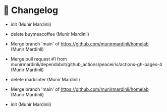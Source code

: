 # 📄 Changelog

- init (Munir Mardinli)

- delete buymeacoffee (Munir Mardinli)

- Merge branch 'main' of https://github.com/munirmardinli/homelab (Munir Mardinli)

- Merge pull request #1 from munirmardinli/dependabot/github_actions/peaceiris/actions-gh-pages-4 (Munir Mardinli)

- delete marklinter (Munir Mardinli)

- Merge branch 'main' of https://github.com/munirmardinli/homelab (Munir Mardinli)

- init (Munir Mardinli)

